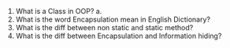 1. What is a Class in OOP?
   a. 
3. What is the word Encapsulation mean in English Dictionary?
4. What is the diff between non static and static method?
5. What is the diff between Encapsulation and Information hiding?
